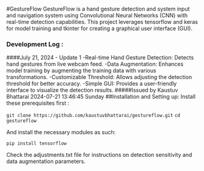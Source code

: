 #GestureFlow
GestureFlow is a hand gesture detection and system input and navigation system using Convolutional Neural Networks (CNN) with real-time detection capabilities. This project leverages tensorflow and keras for model training and tkinter for creating a graphical user interface (GUI).

### Development Log :

####July 21, 2024 - Update 1
-Real-time Hand Gesture Detection: Detects hand gestures from live webcam feed.
-Data Augmentation: Enhances model training by augmenting the training data with various transformations.
-Customizable Threshold: Allows adjusting the detection threshold for better accuracy.
-Simple GUI: Provides a user-friendly interface to visualize the detection results.
#####Issued by Kaustuv Bhattarai 2024-07-21 13:46:45 Sunday
##Installation and Setting up:
Install these prerequisites first : 

`git clone https://github.com/kaustuvbhattarai/gestureflow.git`
`cd gestureflow`

And install the necessary modules as such: 

`pip install tensorflow`

Check the adjustments.txt file for instructions on detection sensitivity and data augmentation parameters.
